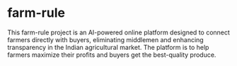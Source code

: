 # farm-rule
This farm-rule project is an AI-powered online platform designed to connect farmers directly with buyers, eliminating middlemen and enhancing transparency in the Indian agricultural market. The platform is to help farmers maximize their profits and buyers get the best-quality produce.
